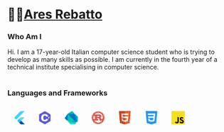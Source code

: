 # 👨‍💻[Ares Rebatto](https://github.com/AresRebatto)
### Who Am I
Hi. I am a 17-year-old Italian computer science student who is trying to develop as many skills as possible.
I am currently in the fourth year of a technical institute specialising in computer science.
#
### Languages and Frameworks
<div style="display: flex;">
<img src="img/flutter.svg" style="padding: 15px;" height="30">
<img src="img/cSharp.svg" style="padding: 15px;" height="30">
<img src="img/Dart.png" style="padding: 15px;" height="30">
<img src="img/rust.svg" style="padding: 15px;" height="30">
<img src="img/html.svg" style="padding: 15px;" height="30">
<img src="img/css.svg" style="padding: 15px;" height="30">
<img src="img/javascript.svg" style="padding: 15px;" height="30">
<div>
<!--
**AresRebatto/AresRebatto** is a ✨ _special_ ✨ repository because its `README.md` (this file) appears on your GitHub profile.

Here are some ideas to get you started:

- 🔭 I’m currently working on ...
- 🌱 I’m currently learning ...
- 👯 I’m looking to collaborate on ...
- 🤔 I’m looking for help with ...
- 💬 Ask me about ...
- 📫 How to reach me: ...
- 😄 Pronouns: ...
- ⚡ Fun fact: ...
-->
